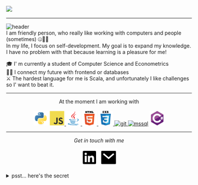 ![](https://visitor-badge.glitch.me/badge?page_id=jkrotoszynska)
***
![header](https://capsule-render.vercel.app/api?type=waving&color=auto&height=200&section=header&text=Hi!%20I'm%20Justyna&fontSize=65&fontAlignY=35)  
I am friendly person, who really like working with computers and people (sometimes) :zipper_mouth_face::rofl::rofl:  
In my life, I focus on self-development. My goal is to expand my knowledge.  
I have no problem with that because learning is a pleasure for me!

:mortar_board: I' m currently a student of Computer Science and Econometrics  
:woman_technologist: I connect my future with frontend or databases  
:crossed_swords: The hardest language for me is Scala, and unfortunately I like challenges so I' want to beat it.
***
<p align="center">
    At the moment I am working with
    </br> </br>
    <a href="https://www.python.org" target="_blank"> <img src="https://raw.githubusercontent.com/devicons/devicon/master/icons/python/python-original.svg" alt="python" width="40" height="40"/></a>
    <a href="https://developer.mozilla.org/en-US/docs/Web/JavaScript" target="_blank"> <img src="https://raw.githubusercontent.com/devicons/devicon/master/icons/javascript/javascript-original.svg" alt="javascript" width="40" height="40"/> </a>
    <a href="https://www.java.com" target="_blank"> <img src="https://raw.githubusercontent.com/devicons/devicon/master/icons/java/java-original.svg" alt="java" width="40" height="40"/> </a>
    <a href="https://www.w3.org/html/" target="_blank"> <img src="https://raw.githubusercontent.com/devicons/devicon/master/icons/html5/html5-original-wordmark.svg" alt="html5" width="40" height="40"/> </a>
  <a href="https://www.w3schools.com/css/" target="_blank"> <img src="https://raw.githubusercontent.com/devicons/devicon/master/icons/css3/css3-original-wordmark.svg" alt="css3" width="40" height="40"/> </a>  
  <a href="https://git-scm.com/" target="_blank"> <img src="https://www.vectorlogo.zone/logos/git-scm/git-scm-icon.svg" alt="git" width="40" height="40"/>
    <a href="https://www.microsoft.com/en-us/sql-server" target="_blank"><img src="https://cdn.worldvectorlogo.com/logos/microsoft-sql-server.svg" alt="mssql" width="40" height="40" /></a>
      <a href="https://www.w3schools.com/cs/" target="_blank"><img src="https://raw.githubusercontent.com/devicons/devicon/master/icons/csharp/csharp-original.svg" alt="csharp" width="40" height="40" /></a>

</p>

<hr>
<p align="center">
  <i> Get in touch with me </i>
  <p align="center">
    <a href="https://www.linkedin.com/in/justyna-krotoszynska/"><img src ="https://raw.githubusercontent.com/jkrotoszynska/jkrotoszynska/main/linkedin-box-fill.svg"></a>
    <a href="mailto:justyna.krotoszynska@gmail.com"><img src ="https://raw.githubusercontent.com/jkrotoszynska/jkrotoszynska/main/mail-fill.svg"></a>
</p>


<details>
  <summary>psst... here's the secret</summary>
  <br>
